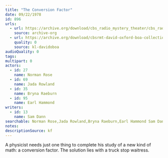 ```yaml
---
title: "The Conversion Factor"
date: 09/22/1978
id: 896
urls: 
  - url: https://archive.org/download/cbs_radio_mystery_theater/cbs_radio_mystery_theater-0851-0900.zip/cbs_radio_mystery_theater-0851-0900%2Fcbsrmt_0896_the_conversation_factor.mp3
    source: archive-org
  - url: https://archive.org/download/cbsrmt-david-oxford-boa-collection/CBSRMT-780922-0896-The-Conversion-Factor-(128-48)_WBBM-JE-{BoA}.mp3
    quality: 0
    source: kl-davidoboa
audioQuality: 0
tags: 
multipart: 0
actors:  
  - id: 27
    name: Norman Rose  
  - id: 69
    name: Jada Rowland  
  - id: 35
    name: Bryna Raeburn  
  - id: 95
    name: Earl Hammond
writers:  
  - id: 13
    name: Sam Dann
searchable: Norman Rose,Jada Rowland,Bryna Raeburn,Earl Hammond Sam Dann
notes: 
descriptionSource: kf
---
```

A physicist needs just one thing to complete his study of a new kind of math: a conversion factor. The solution lies with a truck stop waitress.